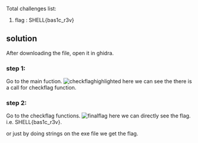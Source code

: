 Total challenges list:
1. flag : SHELL{bas1c_r3v}
## solution
After downloading the file, open it in ghidra.
### step 1:
Go to the main fuction.
![checkflaghighlighted](https://user-images.githubusercontent.com/70768880/116676862-23d8e300-a9c5-11eb-8371-d7a09a9c0f9d.png)
here we can see the there is a call for checkflag function.
### step 2:
Go to the checkflag functions.
![finalflag](https://user-images.githubusercontent.com/70768880/116676941-3b17d080-a9c5-11eb-920f-a346516c0d50.png)
here we can directly see the flag. i.e. SHELL{bas1c_r3v}.

or just by doing strings on the exe file we get the flag.

